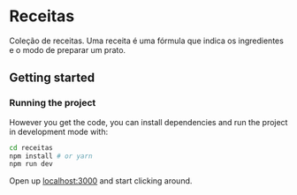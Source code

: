 # Receitas

Coleção de receitas. Uma receita é uma fórmula que indica os ingredientes e o modo de preparar um prato.

## Getting started

### Running the project

However you get the code, you can install dependencies and run the project in development mode with:

```bash
cd receitas
npm install # or yarn
npm run dev
```

Open up [localhost:3000](http://localhost:3000) and start clicking around.
